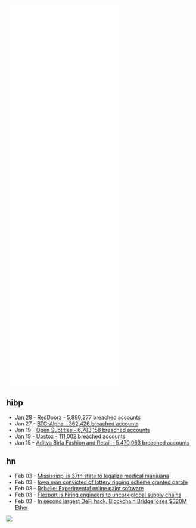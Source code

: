 ![Metrics](https://raw.githubusercontent.com/phixion/phixion/master/metrics.svg)

## hibp

<!--
for https://github.com/phixion/phixion/blob/main/.github/workflows/feeds.yml
-->
<!--START_SECTION:haveibeenpwnd-->
- Jan 28 - [RedDoorz - 5,890,277 breached accounts](https://haveibeenpwned.com/PwnedWebsites#RedDoorz)
- Jan 27 - [BTC-Alpha - 362,426 breached accounts](https://haveibeenpwned.com/PwnedWebsites#BTCAlpha)
- Jan 19 - [Open Subtitles - 6,783,158 breached accounts](https://haveibeenpwned.com/PwnedWebsites#OpenSubtitles)
- Jan 19 - [Upstox - 111,002 breached accounts](https://haveibeenpwned.com/PwnedWebsites#Upstox)
- Jan 15 - [Aditya Birla Fashion and Retail - 5,470,063 breached accounts](https://haveibeenpwned.com/PwnedWebsites#ABFRL)
<!--END_SECTION:haveibeenpwnd-->

## hn

<!--
for https://github.com/phixion/phixion/blob/main/.github/workflows/feeds.yml
-->
<!--START_SECTION:hn-->
- Feb 03 - [Mississippi is 37th state to legalize medical marijuana](https://www.npr.org/2022/02/02/1077784525/mississippi-becomes-the-37th-state-to-legalize-medical-marijuana)
- Feb 03 - [Iowa man convicted of lottery rigging scheme granted parole](https://www.pahomepage.com/news/national/iowa-man-convicted-of-lottery-rigging-scheme-granted-parole/)
- Feb 03 - [Rebelle: Experimental online paint software](https://www.escapemotions.com/products/rebelle/try/)
- Feb 03 - [Flexport is hiring engineers to uncork global supply chains](https://Flexport.com/careers)
- Feb 03 - [In second largest DeFi hack, Blockchain Bridge loses $320M Ether](https://blockworks.co/in-second-largest-defi-hack-ever-blockchain-bridge-loses-320m-ether/)
<!--END_SECTION:hn-->

<!--
for https://yhype.me
-->
![](https://hit.yhype.me/github/profile?user_id=13013670)
